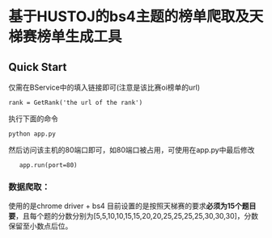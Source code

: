 # 基于HUSTOJ的bs4主题的榜单爬取及天梯赛榜单生成工具
## Quick Start
仅需在BService中的填入链接即可(注意是该比赛oi榜单的url)
```
rank = GetRank('the url of the rank')
```
执行下面的命令
```
python app.py
```
然后访问该主机的80端口即可，如80端口被占用，可使用在app.py中最后修改
```
   app.run(port=80)
```

### 数据爬取：
使用的是chrome driver + bs4
目前设置的是按照天梯赛的要求**必须为15个题目要**，且每个题的分数分别为[5,5,10,10,15,15,20,20,25,25,25,25,30,30,30]，分数保留至小数点后位。